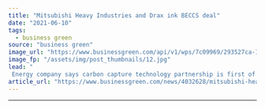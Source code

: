 ```yaml
---
title: "Mitsubishi Heavy Industries and Drax ink BECCS deal"
date: "2021-06-10"
tags: 
  - business green
source: "business green"
image_url: "https://www.businessgreen.com/api/v1/wps/7c09969/293527ca-1e48-4edb-80db-1adc967c5ac5/6/Hosomi-San-photo-small-185x114.jpg"
image_fp: "/assets/img/post_thumbnails/12.jpg"
lead: "
 Energy company says carbon capture technology partnership is first of its kind in the UK ..."
article_url: "https://www.businessgreen.com/news/4032628/mitsubishi-heavy-industries-drax-ink-beccs-deal"
---
```


---
